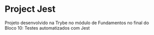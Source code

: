 # Project Jest

Projeto desenvolvido na Trybe no módulo de Fundamentos no final do Bloco 10: Testes automatizados com Jest
